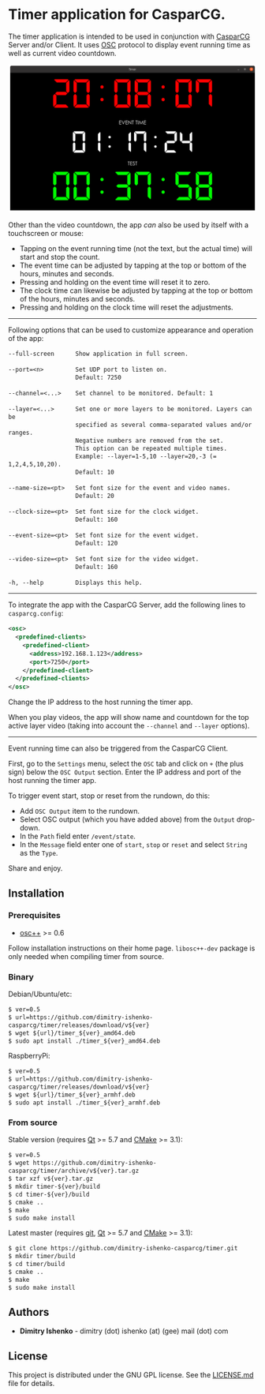 # Timer application for CasparCG.

The timer application is intended to be used in conjunction with
[CasparCG](https://github.com/CasparCG) Server and/or Client. It uses
[OSC](http://opensoundcontrol.org/spec-1_0) protocol to display event running
time as well as current video countdown.

![screenshot](screenshot.png)

Other than the video countdown, the app *can* also be used by itself with a
touchscreen or mouse:

* Tapping on the event running time (not the text, but the actual time) will
start and stop the count.
* The event time can be adjusted by tapping at the top or bottom of the hours,
minutes and seconds.
* Pressing and holding on the event time will reset it to zero.
* The clock time can likewise be adjusted by tapping at the top or bottom of the
hours, minutes and seconds.
* Pressing and holding on the clock time will reset the adjustments.

---

Following options that can be used to customize appearance and operation of the
app:

```
--full-screen      Show application in full screen.

--port=<n>         Set UDP port to listen on.
                   Default: 7250

--channel=<...>    Set channel to be monitored. Default: 1

--layer=<...>      Set one or more layers to be monitored. Layers can be
                   specified as several comma-separated values and/or ranges.
                   Negative numbers are removed from the set.
                   This option can be repeated multiple times.
                   Example: --layer=1-5,10 --layer=20,-3 (= 1,2,4,5,10,20).
                   Default: 10

--name-size=<pt>   Set font size for the event and video names.
                   Default: 20

--clock-size=<pt>  Set font size for the clock widget.
                   Default: 160

--event-size=<pt>  Set font size for the event widget.
                   Default: 120

--video-size=<pt>  Set font size for the video widget.
                   Default: 160

-h, --help         Displays this help.
```

---

To integrate the app with the CasparCG Server, add the following lines to
`casparcg.config`:

```xml
<osc>
  <predefined-clients>
    <predefined-client>
      <address>192.168.1.123</address>
      <port>7250</port>
    </predefined-client>
  </predefined-clients>
</osc>
```

Change the IP address to the host running the timer app.

When you play videos, the app will show name and countdown for the top active
layer video (taking into account the `--channel` and `--layer` options).

---

Event running time can also be triggered from the CasparCG Client.

First, go to the `Settings` menu, select the `OSC` tab and click on `+` (the
plus sign) below the `OSC Output` section. Enter the IP address and port of the
host running the timer app.

To trigger event start, stop or reset from the rundown, do this:

* Add `OSC Output` item to the rundown.
* Select OSC output (which you have added above) from the `Output` drop-down.
* In the `Path` field enter `/event/state`.
* In the `Message` field enter one of `start`, `stop` or `reset` and select
`String` as the `Type`.

Share and enjoy.

## Installation

### Prerequisites

* [osc++](https://github.com/dimitry-ishenko-casparcg/osc) >= 0.6

Follow installation instructions on their home page. `libosc++-dev` package is
only needed when compiling timer from source.

### Binary

Debian/Ubuntu/etc:

```console
$ ver=0.5
$ url=https://github.com/dimitry-ishenko-casparcg/timer/releases/download/v${ver}
$ wget ${url}/timer_${ver}_amd64.deb
$ sudo apt install ./timer_${ver}_amd64.deb
```

RaspberryPi:

```console
$ ver=0.5
$ url=https://github.com/dimitry-ishenko-casparcg/timer/releases/download/v${ver}
$ wget ${url}/timer_${ver}_armhf.deb
$ sudo apt install ./timer_${ver}_armhf.deb
```

### From source

Stable version (requires [Qt](https://www.qt.io/) >= 5.7 and
[CMake](https://cmake.org/) >= 3.1):

```console
$ ver=0.5
$ wget https://github.com/dimitry-ishenko-casparcg/timer/archive/v${ver}.tar.gz
$ tar xzf v${ver}.tar.gz
$ mkdir timer-${ver}/build
$ cd timer-${ver}/build
$ cmake ..
$ make
$ sudo make install
```

Latest master (requires [git](https://git-scm.com/), [Qt](https://www.qt.io/) >=
5.7 and [CMake](https://cmake.org/) >= 3.1):

```console
$ git clone https://github.com/dimitry-ishenko-casparcg/timer.git
$ mkdir timer/build
$ cd timer/build
$ cmake ..
$ make
$ sudo make install
```

## Authors

* **Dimitry Ishenko** - dimitry (dot) ishenko (at) (gee) mail (dot) com

## License

This project is distributed under the GNU GPL license. See the
[LICENSE.md](LICENSE.md) file for details.
